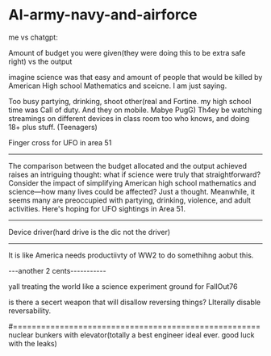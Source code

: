 # AI-army-navy-and-airforce


me vs chatgpt:

Amount of budget you were given(they were doing this to be extra safe right) vs the output 

imagine science was that easy and amount of people that would be killed by American High school Mathematics and sceicne. I am just saying.

Too busy partying, drinking, shoot other(real and Fortine. my high school time was Call of duty. And they on mobile. Mabye PugG) Th4ey be watching streamings on different devices in class room too who knows, and doing 18+ plus stuff.
(Teenagers)

Finger cross for UFO in area 51

-------------------------------------------------------------------------------------------------------------
The comparison between the budget allocated and the output achieved raises an intriguing thought: what if science were truly that straightforward? Consider the impact of simplifying American high school mathematics and science—how many lives could be affected? Just a thought. Meanwhile, it seems many are preoccupied with partying, drinking, violence, and adult activities. Here's hoping for UFO sightings in Area 51.

---------------
Device driver(hard drive is the dic not the driver)


-------------------

It is like America needs productiivty of WW2 to do somethihng aobut this.


---another 2 cents-----------

yall treating the world like a science experiment ground for FallOut76

is there a secert weapon that will disallow reversing things? 
LIterally disable reversability.



#=====================================================
nuclear bunkers with elevator(totally a best engineer ideal ever. good luck with the leaks)
